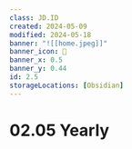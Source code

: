 ```yaml
---
class: JD.ID
created: 2024-05-09
modified: 2024-05-18
banner: "![[home.jpeg]]"
banner_icon: 📇
banner_x: 0.5
banner_y: 0.44
id: 2.5
storageLocations: [Obsidian]
---
```


# 02.05 Yearly